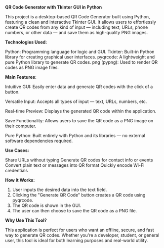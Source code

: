 **QR Code Generator with Tkinter GUI in Python**

This project is a desktop-based QR Code Generator built using Python, featuring a clean and interactive Tkinter GUI. It allows users to effortlessly create QR codes from any kind of input — including text, URLs, phone numbers, or other data — and save them as high-quality PNG images.

**Technologies Used:**

Python: Programming language for logic and GUI.
Tkinter: Built-in Python library for creating graphical user interfaces.
pyqrcode: A lightweight and pure Python library to generate QR codes.
png (pypng): Used to render QR codes as PNG image files.


**Main Features:**

Intuitive GUI: Easily enter data and generate QR codes with the click of a button.

Versatile Input: Accepts all types of input — text, URLs, numbers, etc.

Real-time Preview: Displays the generated QR code within the application.

Save Functionality: Allows users to save the QR code as a PNG image on their computer.

Pure Python: Built entirely with Python and its libraries — no external software dependencies required.


**Use Cases:**

Share URLs without typing
Generate QR codes for contact info or events
Convert plain text or messages into QR format
Quickly encode Wi-Fi credentials


**How It Works:**

1. User inputs the desired data into the text field.
2. Clicking the "Generate QR Code" button creates a QR code using pyqrcode.
3. The QR code is shown in the GUI.
4. The user can then choose to save the QR code as a PNG file.



**Why Use This Tool?**

This application is perfect for users who want an offline, secure, and fast way to generate QR codes. Whether you're a developer, student, or general user, this tool is ideal for both learning purposes and real-world utility.
